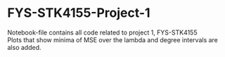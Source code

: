 # FYS-STK4155-Project-1

Notebook-file contains all code related to project 1, FYS-STK4155 <br>
Plots that show minima of MSE over the lambda and degree intervals are also added. 
